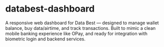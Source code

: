# databest-dashboard
A responsive web dashboard for Data Best — designed to manage wallet balance, buy data/airtime, and track transactions. Built to mimic a clean mobile banking experience like OPay, and ready for integration with biometric login and backend services.
